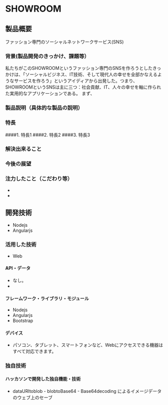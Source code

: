 # SHOWROOM
## 製品概要
ファッション専門のソーシャルネットワークサービス(SNS)
### 背景(製品開発のきっかけ、課題等）
私たちがこのSHOWROOMというファッション専門のSNSを作ろうとしたきっかけは、「ソーシャルビジネス、IT技術、そして現代人の幸せを全部かなえるようなサービスを作ろう」というアイディアから出発した。つまり、SHOWROOMというSNSは主に三つ：社会貢献、IT、人々の幸せを軸に作られた実用的なアプリケーションである。
まず、
### 製品説明（具体的な製品の説明）
### 特長
####1. 特長1
####2. 特長2
####3. 特長3

### 解決出来ること
### 今後の展望
### 注力したこと（こだわり等）
* 
* 

## 開発技術
* Nodejs
* Angularjs
### 活用した技術
* Web

#### API・データ
* なし。
* 

#### フレームワーク・ライブラリ・モジュール
* Nodejs
* Angularjs
* Bootstrap

#### デバイス
* パソコン、タブレット、スマートフォンなど、Webにアクセスできる機器はすべて対応できます。

### 独自技術
#### ハッカソンで開発した独自機能・技術
* dataURItoblob - blobtoBase64 - Base64decoding によるイメージデータのウェブ上のセーブ 

